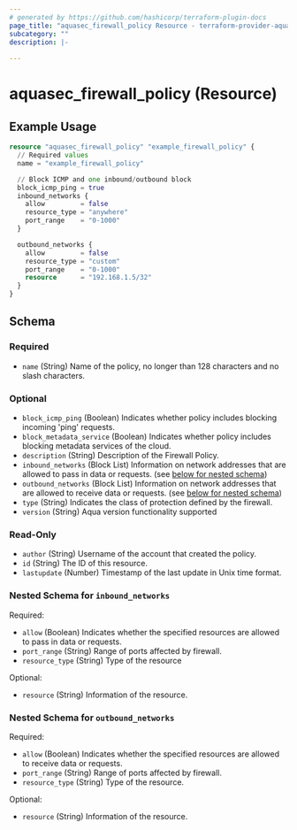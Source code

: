 ```yaml
---
# generated by https://github.com/hashicorp/terraform-plugin-docs
page_title: "aquasec_firewall_policy Resource - terraform-provider-aquasec"
subcategory: ""
description: |-
  
---
```


# aquasec_firewall_policy (Resource)



## Example Usage

```terraform
resource "aquasec_firewall_policy" "example_firewall_policy" {
  // Required values
  name = "example_firewall_policy"

  // Block ICMP and one inbound/outbound block
  block_icmp_ping = true
  inbound_networks {
    allow         = false
    resource_type = "anywhere"
    port_range    = "0-1000"
  }

  outbound_networks {
    allow         = false
    resource_type = "custom"
    port_range    = "0-1000"
    resource      = "192.168.1.5/32"
  }
}
```

<!-- schema generated by tfplugindocs -->
## Schema

### Required

- `name` (String) Name of the policy, no longer than 128 characters and no slash characters.

### Optional

- `block_icmp_ping` (Boolean) Indicates whether policy includes blocking incoming 'ping' requests.
- `block_metadata_service` (Boolean) Indicates whether policy includes blocking metadata services of the cloud.
- `description` (String) Description of the Firewall Policy.
- `inbound_networks` (Block List) Information on network addresses that are allowed to pass in data or requests. (see [below for nested schema](#nestedblock--inbound_networks))
- `outbound_networks` (Block List) Information on network addresses that are allowed to receive data or requests. (see [below for nested schema](#nestedblock--outbound_networks))
- `type` (String) Indicates the class of protection defined by the firewall.
- `version` (String) Aqua version functionality supported

### Read-Only

- `author` (String) Username of the account that created the policy.
- `id` (String) The ID of this resource.
- `lastupdate` (Number) Timestamp of the last update in Unix time format.

<a id="nestedblock--inbound_networks"></a>
### Nested Schema for `inbound_networks`

Required:

- `allow` (Boolean) Indicates whether the specified resources are allowed to pass in data or requests.
- `port_range` (String) Range of ports affected by firewall.
- `resource_type` (String) Type of the resource

Optional:

- `resource` (String) Information of the resource.


<a id="nestedblock--outbound_networks"></a>
### Nested Schema for `outbound_networks`

Required:

- `allow` (Boolean) Indicates whether the specified resources are allowed to receive data or requests.
- `port_range` (String) Range of ports affected by firewall.
- `resource_type` (String) Type of the resource.

Optional:

- `resource` (String) Information of the resource.


